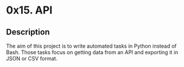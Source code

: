 # 0x15. API

## Description
The aim of this project is to write automated tasks in Python instead of Bash.
Those tasks focus on getting data from an API and exporting it in JSON or CSV format.


